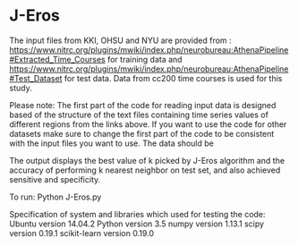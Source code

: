 # J-Eros

The input files from KKI, OHSU and NYU are provided from :
https://www.nitrc.org/plugins/mwiki/index.php/neurobureau:AthenaPipeline#Extracted_Time_Courses 
for training data
and 
https://www.nitrc.org/plugins/mwiki/index.php/neurobureau:AthenaPipeline#Test_Dataset
for test data. Data from cc200 time courses is used for this study.

Please note: The first part of the code for reading input data is designed based of the structure of the text files containing time series values of different regions from the links above. If you want to use the code for other datasets make sure to change the first part of the code to be consistent with the input files you want to use. 
The data should be 

The output displays the best value of k picked by J-Eros algorithm and the accuracy of performing k nearest neighbor on test set, and also achieved sensitive and specificity.

To run:
Python J-Eros.py

Specification of system and libraries which used for testing the code:
Ubuntu version 14.04.2
Python version 3.5
numpy version 1.13.1
scipy version 0.19.1
scikit-learn version 0.19.0
